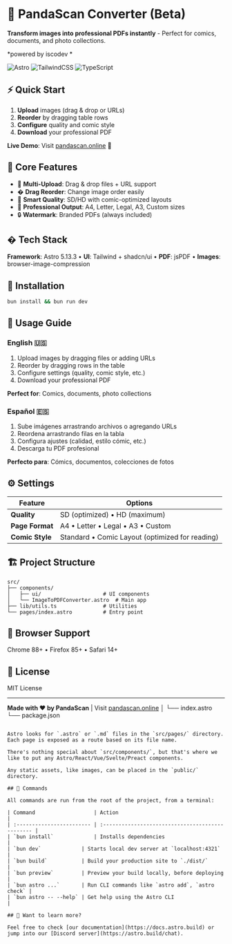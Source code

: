 # 🐼 PandaScan Converter (Beta)

**Transform images into professional PDFs instantly** - Perfect for comics, documents, and photo collections.

*powered by iscodev *

![Astro](https://img.shields.io/badge/astro-5.13.3-blue)
![TailwindCSS](https://img.shields.io/badge/tailwindcss-4.1.12-blue)
![TypeScript](https://img.shields.io/badge/typescript-ready-green)

## ⚡ Quick Start

1. **Upload** images (drag & drop or URLs)
2. **Reorder** by dragging table rows  
3. **Configure** quality and comic style
4. **Download** your professional PDF

**Live Demo**: Visit [pandascan.online](https://pandascan.online) 🚀

## 🎯 Core Features

- 📁 **Multi-Upload**: Drag & drop files + URL support
- � **Drag Reorder**: Change image order easily
- 📏 **Smart Quality**: SD/HD with comic-optimized layouts
- 🎨 **Professional Output**: A4, Letter, Legal, A3, Custom sizes
- 🔒 **Watermark**: Branded PDFs (always included)

## �️ Tech Stack

**Framework**: Astro 5.13.3 • **UI**: Tailwind + shadcn/ui • **PDF**: jsPDF • **Images**: browser-image-compression

## 🚀 Installation

```bash
bun install && bun run dev
```

## 📖 Usage Guide

### English 🇺🇸
1. Upload images by dragging files or adding URLs
2. Reorder by dragging rows in the table  
3. Configure settings (quality, comic style, etc.)
4. Download your professional PDF

**Perfect for**: Comics, documents, photo collections

### Español 🇪🇸  
1. Sube imágenes arrastrando archivos o agregando URLs
2. Reordena arrastrando filas en la tabla
3. Configura ajustes (calidad, estilo cómic, etc.)
4. Descarga tu PDF profesional

**Perfecto para**: Cómics, documentos, colecciones de fotos

## ⚙️ Settings

| Feature | Options |
|---------|---------|
| **Quality** | SD (optimized) • HD (maximum) |
| **Page Format** | A4 • Letter • Legal • A3 • Custom |
| **Comic Style** | Standard • Comic Layout (optimized for reading) |
## 🏗️ Project Structure

```
src/
├── components/
│   ├── ui/                    # UI components
│   └── ImageToPDFConverter.astro  # Main app
├── lib/utils.ts               # Utilities  
└── pages/index.astro          # Entry point
```

## 📱 Browser Support

Chrome 88+ • Firefox 85+ • Safari 14+

## 📄 License

MIT License

---

**Made with ❤️ by PandaScan** | Visit [pandascan.online](https://pandascan.online)
│       └── index.astro
└── package.json
```

Astro looks for `.astro` or `.md` files in the `src/pages/` directory. Each page is exposed as a route based on its file name.

There's nothing special about `src/components/`, but that's where we like to put any Astro/React/Vue/Svelte/Preact components.

Any static assets, like images, can be placed in the `public/` directory.

## 🧞 Commands

All commands are run from the root of the project, from a terminal:

| Command                   | Action                                           |
| :------------------------ | :----------------------------------------------- |
| `bun install`             | Installs dependencies                            |
| `bun dev`             | Starts local dev server at `localhost:4321`      |
| `bun build`           | Build your production site to `./dist/`          |
| `bun preview`         | Preview your build locally, before deploying     |
| `bun astro ...`       | Run CLI commands like `astro add`, `astro check` |
| `bun astro -- --help` | Get help using the Astro CLI                     |

## 👀 Want to learn more?

Feel free to check [our documentation](https://docs.astro.build) or jump into our [Discord server](https://astro.build/chat).

